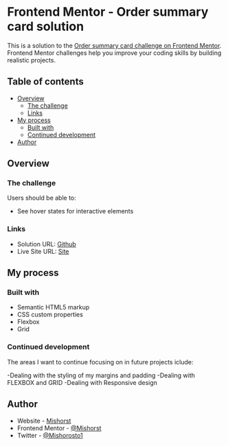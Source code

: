 # Frontend Mentor - Order summary card solution

This is a solution to the [Order summary card challenge on Frontend Mentor](https://www.frontendmentor.io/challenges/order-summary-component-QlPmajDUj). Frontend Mentor challenges help you improve your coding skills by building realistic projects.

## Table of contents

- [Overview](#overview)
  - [The challenge](#the-challenge)
  - [Links](#links)
- [My process](#my-process)
  - [Built with](#built-with)
  - [Continued development](#continued-development)
- [Author](#author)

## Overview

### The challenge

Users should be able to:

- See hover states for interactive elements

### Links

- Solution URL: [Github](https://github.com/Mishorst/Single-price-grid-component)
- Live Site URL: [Site](https://order-summary-component-misho.netlify.app/)

## My process

### Built with

- Semantic HTML5 markup
- CSS custom properties
- Flexbox
- Grid

### Continued development

The areas I want to continue focusing on in future projects iclude:

-Dealing with the styling of my margins and padding
-Dealing with FLEXBOX and GRID
-Dealing with Responsive design

## Author

- Website - [Mishorst](https://github.com/Mishorst/QR-code-component.git)
- Frontend Mentor - [@Mishorst](https://www.frontendmentor.io/profile/Mishorst)
- Twitter - [@Mishorosto1](https://twitter.com/Mishorosto1)
